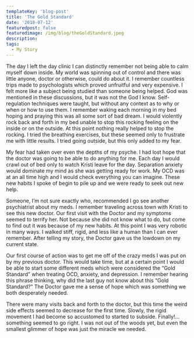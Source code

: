 ```yaml
---
templateKey: 'blog-post'
title: 'The Gold Standard'
date: '2018-07-12'
featuredpost: false
featuredimage: /img/blog/theGoldStandard.jpeg
description:
tags:
  - My Story
---
```


The day I left the day clinic I can distinctly remember not being able to calm myself down inside. My world was spinning out of control and there was little anyone, doctor or otherwise, could do about it. I remember countless trips made to psychologists which proved unfruitful and very expensive. I felt more like a subject being studied than someone being helped. God was mentioned in these discussions, but it was not the God I know. Self-regulation techniques were taught, but without any context as to why or when or how to use them. I remember waking each morning in my bed hoping and praying this was all some sort of bad dream. I would violently rock back and forth in my bed unable to stop this rocking feeling on the inside or on the outside. At this point nothing really helped to stop the rocking. I tried the breathing exercises, but these seemed only to frustrate me with little results. I tried going outside, but this only added to my fear.

My fear had taken over even the depths of my psyche. I had lost hope that the doctor was going to be able to do anything for me. Each day I would crawl out of bed only to watch Kristi leave for the day. Separation anxiety would dominate my mind as she was getting ready for work. My OCD was at an all time high and I would check everything you can imagine. These new habits I spoke of begin to pile up and we were ready to seek out new help.

Someone, I’m not sure exactly who, recommended I go see another psychiatrist about my meds. I remember traveling across town with Kristi to see this new doctor. Our first visit with the Doctor and my symptoms seemed to terrify her. Not because she did not know what to do, but come to find out it was because of my new habits. At this point I was very robotic in many ways. I walked stiff, rigid, and less like a human than I can ever remember. After telling my story, the Doctor gave us the lowdown on my current state.

Our first course of action was to get me off of the crazy meds I was put on by my previous doctor. This would take time, but at a certain point I would be able to start some different meds which were considered the “Gold Standard” when treating OCD, anxiety, and depression. I remember hearing this phrase thinking, why did the last guy not know about this “Gold Standard?” The Doctor gave me a sense of hope which was something we both desperately needed.

There were many visits back and forth to the doctor, but this time the weird side effects seemed to decrease for the first time. Slowly, the rigid movement I had become so accustomed to started to subside. Finally!…something seemed to go right. I was not out of the woods yet, but even the smallest glimmer of hope was just the miracle we needed.
